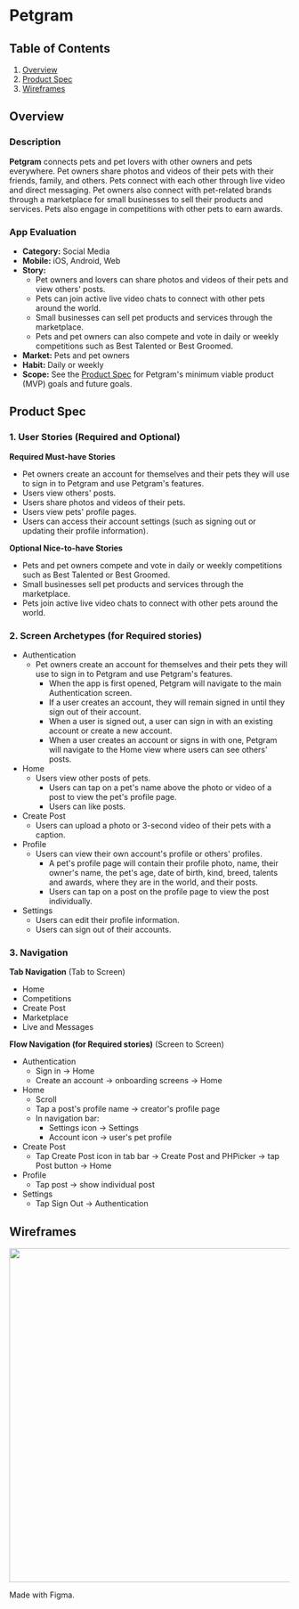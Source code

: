 # Petgram

## Table of Contents
1. [Overview](#Overview)
2. [Product Spec](#Product-Spec)
3. [Wireframes](#Wireframes)
<!--4. [Schema](#Schema)-->

## Overview
### Description
**Petgram** connects pets and pet lovers with other owners and pets everywhere. Pet owners share photos and videos of their pets with their friends, family, and others. Pets connect with each other through live video and direct messaging. Pet owners also connect with pet-related brands through a marketplace for small businesses to sell their products and services. Pets also engage in competitions with other pets to earn awards.

### App Evaluation
- **Category:** Social Media
- **Mobile:** iOS, Android, Web
- **Story:**
    - Pet owners and lovers can share photos and videos of their pets and view others' posts.
    - Pets can join active live video chats to connect with other pets around the world.
    - Small businesses can sell pet products and services through the marketplace.
    - Pets and pet owners can also compete and vote in daily or weekly competitions such as Best Talented or Best Groomed.
- **Market:** Pets and pet owners
- **Habit:** Daily or weekly
- **Scope:** See the [Product Spec](#Product-Spec) for Petgram's minimum viable product (MVP) goals and future goals.

## Product Spec

### 1. User Stories (Required and Optional)

**Required Must-have Stories**

* Pet owners create an account for themselves and their pets they will use to sign in to Petgram and use Petgram's features.
* Users view others' posts.
* Users share photos and videos of their pets.
* Users view pets' profile pages.
* Users can access their account settings (such as signing out or updating their profile information).

**Optional Nice-to-have Stories**

* Pets and pet owners compete and vote in daily or weekly competitions such as Best Talented or Best Groomed.
* Small businesses sell pet products and services through the marketplace.
* Pets join active live video chats to connect with other pets around the world.

### 2. Screen Archetypes (for Required stories)

* Authentication
   * Pet owners create an account for themselves and their pets they will use to sign in to Petgram and use Petgram's features.
       * When the app is first opened, Petgram will navigate to the main Authentication screen.
       * If a user creates an account, they will remain signed in until they sign out of their account.
       * When a user is signed out, a user can sign in with an existing account or create a new account.
       * When a user creates an account or signs in with one, Petgram will navigate to the Home view where users can see others' posts.
* Home
   * Users view other posts of pets.
       * Users can tap on a pet's name above the photo or video of a post to view the pet's profile page.
       * Users can like posts.
* Create Post
    * Users can upload a photo or 3-second video of their pets with a caption.
* Profile
    * Users can view their own account's profile or others' profiles.
        * A pet's profile page will contain their profile photo, name, their owner's name, the pet's age, date of birth, kind, breed, talents and awards, where they are in the world, and their posts.
        * Users can tap on a post on the profile page to view the post individually.
* Settings
    * Users can edit their profile information.
    * Users can sign out of their accounts.

### 3. Navigation

**Tab Navigation** (Tab to Screen)

* Home
* Competitions
* Create Post
* Marketplace
* Live and Messages

**Flow Navigation (for Required stories)** (Screen to Screen)

* Authentication
   * Sign in → Home
   * Create an account → onboarding screens → Home
* Home
   * Scroll
   * Tap a post's profile name → creator's profile page
   * In navigation bar:
       * Settings icon → Settings
       * Account icon → user's pet profile
* Create Post
    * Tap Create Post icon in tab bar → Create Post and PHPicker → tap Post button → Home
* Profile
    * Tap post → show individual post
* Settings
    * Tap Sign Out → Authentication

## Wireframes
<img src="https://i.imgur.com/5odY3ca.jpg" width=600>

Made with Figma.

<!--
## Schema 
[This section will be completed in Unit 9]
### Models
[Add table of models]
### Networking
- [Add list of network requests by screen]
- [Create basic snippets for each Parse network request]
- [OPTIONAL: List endpoints if using existing API such as Yelp]
-->
